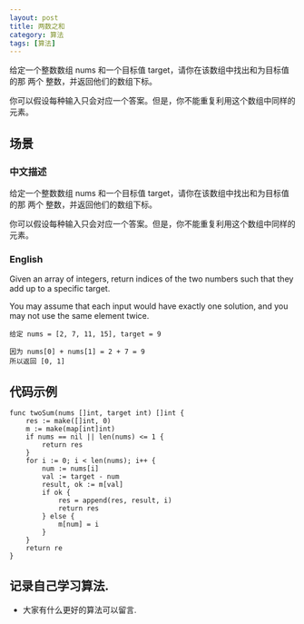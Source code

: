 ```yaml
---
layout: post
title: 两数之和
category: 算法
tags: [算法]
---
```

给定一个整数数组 nums 和一个目标值 target，请你在该数组中找出和为目标值的那 两个 整数，并返回他们的数组下标。

你可以假设每种输入只会对应一个答案。但是，你不能重复利用这个数组中同样的元素。

## 场景 

### 中文描述

给定一个整数数组 nums 和一个目标值 target，请你在该数组中找出和为目标值的那 两个 整数，并返回他们的数组下标。

你可以假设每种输入只会对应一个答案。但是，你不能重复利用这个数组中同样的元素。

### English

Given an array of integers, return indices of the two numbers such that they add up to a specific target.

You may assume that each input would have exactly one solution, and you may not use the same element twice.

```
给定 nums = [2, 7, 11, 15], target = 9

因为 nums[0] + nums[1] = 2 + 7 = 9
所以返回 [0, 1]
```
## 代码示例

```golang
func twoSum(nums []int, target int) []int {
    res := make([]int, 0)
	m := make(map[int]int)
	if nums == nil || len(nums) <= 1 {
		return res
	}
	for i := 0; i < len(nums); i++ {
		num := nums[i]
		val := target - num
		result, ok := m[val]
		if ok {
			res = append(res, result, i)
			return res
		} else {
			m[num] = i
		}
	}
	return re    
}
```
## 记录自己学习算法.
* 大家有什么更好的算法可以留言.